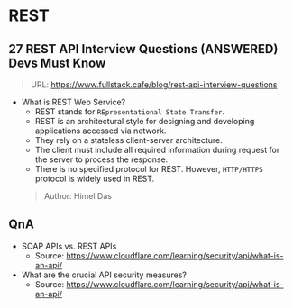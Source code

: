 # REST


## 27 REST API Interview Questions (ANSWERED) Devs Must Know

> URL: https://www.fullstack.cafe/blog/rest-api-interview-questions

- What is REST Web Service?
  - REST stands for `REpresentational State Transfer`.
  - REST is an architectural style for designing and developing applications accessed via network.
  - They rely on a stateless client-server architecture.
  - The client must include all required information during request for the server to process the response.
  - There is no specified protocol for REST. However, `HTTP/HTTPS` protocol is widely used in REST.
  > Author: Himel Das

## QnA

- SOAP APIs vs. REST APIs 
  - Source: https://www.cloudflare.com/learning/security/api/what-is-an-api/
- What are the crucial API security measures?
  - Source: https://www.cloudflare.com/learning/security/api/what-is-an-api/
